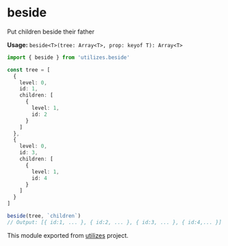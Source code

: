 # beside

Put children beside their father

**Usage:** `beside<T>(tree: Array<T>, prop: keyof T): Array<T>`

```typescript
import { beside } from 'utilizes.beside'

const tree = [
  {
    level: 0,
    id: 1,
    children: [
      {
        level: 1,
        id: 2
      }
    ]
  },
  {
    level: 0,
    id: 3,
    children: [
      {
        level: 1,
        id: 4
      }
    ]
  }
]

beside(tree, `children`)
// Output: [{ id:1, ... }, { id:2, ... }, { id:3, ... }, { id:4,... }]
```

<!-- *keywords ["tree", "children"] *keywordsend -->


This module exported from [utilizes](https://www.npmjs.com/package/utilizes) project.<!-- -->